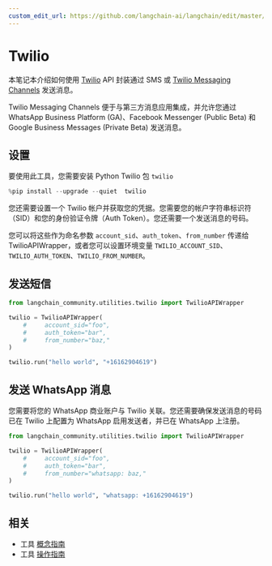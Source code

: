 ```yaml
---
custom_edit_url: https://github.com/langchain-ai/langchain/edit/master/docs/docs/integrations/tools/twilio.ipynb
---
```


# Twilio

本笔记本介绍如何使用 [Twilio](https://www.twilio.com) API 封装通过 SMS 或 [Twilio Messaging Channels](https://www.twilio.com/docs/messaging/channels) 发送消息。

Twilio Messaging Channels 便于与第三方消息应用集成，并允许您通过 WhatsApp Business Platform (GA)、Facebook Messenger (Public Beta) 和 Google Business Messages (Private Beta) 发送消息。

## 设置

要使用此工具，您需要安装 Python Twilio 包 `twilio` 

```python
%pip install --upgrade --quiet  twilio
```

您还需要设置一个 Twilio 帐户并获取您的凭据。您需要您的帐户字符串标识符（SID）和您的身份验证令牌（Auth Token）。您还需要一个发送消息的号码。

您可以将这些作为命名参数 `account_sid`、`auth_token`、`from_number` 传递给 TwilioAPIWrapper，或者您可以设置环境变量 `TWILIO_ACCOUNT_SID`、`TWILIO_AUTH_TOKEN`、`TWILIO_FROM_NUMBER`。

## 发送短信


```python
from langchain_community.utilities.twilio import TwilioAPIWrapper
```


```python
twilio = TwilioAPIWrapper(
    #     account_sid="foo",
    #     auth_token="bar",
    #     from_number="baz,"
)
```


```python
twilio.run("hello world", "+16162904619")
```

## 发送 WhatsApp 消息

您需要将您的 WhatsApp 商业账户与 Twilio 关联。您还需要确保发送消息的号码已在 Twilio 上配置为 WhatsApp 启用发送者，并已在 WhatsApp 上注册。

```python
from langchain_community.utilities.twilio import TwilioAPIWrapper
```

```python
twilio = TwilioAPIWrapper(
    #     account_sid="foo",
    #     auth_token="bar",
    #     from_number="whatsapp: baz,"
)
```

```python
twilio.run("hello world", "whatsapp: +16162904619")
```

## 相关

- 工具 [概念指南](/docs/concepts/#tools)
- 工具 [操作指南](/docs/how_to/#tools)